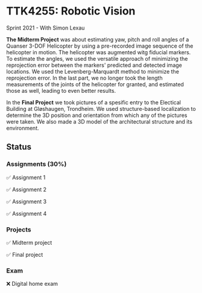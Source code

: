 # TTK4255: Robotic Vision

Sprint 2021 - With Simon Lexau

**The Midterm Project** was about estimating yaw, pitch and roll angles of a Quanser 3-DOF Helicopter by using a pre-recorded image sequence of the helicopter in motion. The helicopter was augmented witg fiducial markers. To estimate the angles, we used the versatile approach of minimizing the reprojection error between the markers' predicted and detected image locations. We used the Levenberg-Marquardt method to minimize the reprojection error. In the last part, we no longer took the length measurements of the joints of the helicopter for granted, and estimated those as well, leading to even better results. 

In the **Final Project** we took pictures of a spesific entry to the Electical Building at Gløshaugen, Trondheim. We used structure-based localization to determine the 3D position and orientation from which any of the pictures were taken. We also made a 3D model of the architectural structure and its environment.


## Status

### Assignments (30%)
:white_check_mark:  Assignment 1

:white_check_mark:  Assignment 2

:white_check_mark:  Assignment 3

:white_check_mark:  Assignment 4

### Projects

:white_check_mark:  Midterm project

:white_check_mark:  Final project

### Exam

:x:  Digital home exam 



